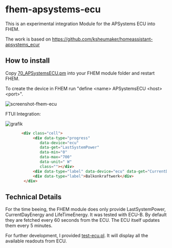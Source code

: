 # fhem-apsystems-ecu

This is an experimental integration Module for the APSystems ECU into FHEM.

The work is based on https://github.com/ksheumaker/homeassistant-apsystems_ecur

## How to install
Copy [70_APSystemsECU.pm](70_APSystemsECU.pm) into your FHEM module folder and restart FHEM.

To create the device in FHEM run "define \<name\> APSystemsECU \<host\>  \<port\>".

![screenshot-fhem-ecu](https://github.com/benjamin-garn/fhem-apsystems-ecu/assets/3677978/eaf37494-5ae6-4f51-b3e3-2f095acdc0c5)

FTUI Integration:

![grafik](https://github.com/benjamin-garn/fhem-apsystems-ecu/assets/3677978/edf8eae9-ed0b-40a2-a655-ad0c4e0851e1)

```html
       <div class="cell">
            <div data-type="progress"
               data-device="ecu"
               data-get="LastSystemPower"
               data-min="0"
               data-max="700"
               data-unit=" W"
               class=""></div>
            <div data-type="label" data-device="ecu" data-get="CurrentDayEnergy" data-unit=" kWh" class="big inline left-space"></div>
            <div data-type="label">Balkonkraftwerk</div>
        </div>
```
## Technical Details

For the time beeing, the FHEM module does only provide LastSystemPower, CurrentDayEnergy and LifeTimeEnergy. It was tested with ECU-B.
By default they are fetched every 60 seconds from the ECU. The ECU itself updates them every 5 minutes.

For further development, I provided [test-ecu.pl](test-ecu.pl). It will display all the available readouts from ECU.

